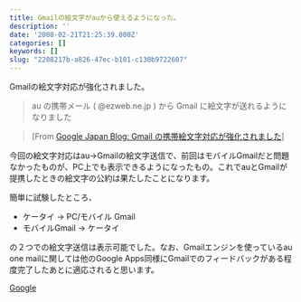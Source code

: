 ```yaml
---
title: Gmailの絵文字がauから使えるようになった。
description: ''
date: '2008-02-21T21:25:39.000Z'
categories: []
keywords: []
slug: "2208217b-a826-47ec-b101-c130b9722607"
---
```

Gmailの絵文字対応が強化されました。

> au の携帯メール ( @ezweb.ne.jp ) から Gmail に絵文字が送れるようになりました

> \[From [Google Japan Blog: Gmail の携帯絵文字対応が強化されました](http://googlejapan.blogspot.com/2008/02/gmail.html)\]

今回の絵文字対応はau→Gmailの絵文字送信で、前回はモバイルGmailだと問題なかったものが、PC上でも表示できるようになったもの。これでauとGmailが提携したときの絵文字の公約は果たしたことになります。

簡単に試験したところ、

*   ケータイ → PC/モバイル Gmail
*   モバイルGmail → ケータイ

の２つでの絵文字送信は表示可能でした。なお、Gmailエンジンを使っているau one mailに関しては他のGoogle Apps同様にGmailでのフィードバックがある程度完了したあとに適応されると思います。

[Google](http://technorati.com/tag/Google)
